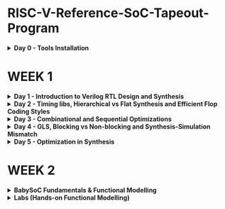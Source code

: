 # RISC-V-Reference-SoC-Tapeout-Program

<details>
<summary><b> Day 0 - Tools Installation</b></summary>

Understanding the flow of the tapeout program.  

The 4 major outputs i.e. the output of the "c"-code, the verilog code, the SoC output and the output of the tapeout chip should be the same. Basically the functionality is being checked at 4 major stages of the asic flow ensuring that the final product is in terms with the design application.  

## Yosys
```
$ sudo apt-get update
$ git clone https://github.com/YosysHQ/yosys.git
$ cd yosys
$ sudo apt install make (If make is not installed please install it)
$ sudo apt-get install build-essential clang bison flex \
 libreadline-dev gawk tcl-dev libffi-dev git \
 graphviz xdot pkg-config python3 libboost-system-dev \
 libboost-python-dev libboost-filesystem-dev zlib1g-dev
$ make config-gcc
$ make
$ sudo make install 
```
![Alt text](b.jpg)


## Iverilog
```
sudo apt-get update
sudo apt-get install iverilog 
```
![Alt text](c.jpg)


## GTKWave
```
sudo apt-get update
sudo apt install gtkwave 
```

![Alt text](d.jpg)
![Alt text](e.jpg)



</details>

# WEEK 1
<details>
<summary><b> Day 1 - Introduction to Verilog RTL Design and Synthesis</b></summary>

## Introduction to open-source simulator Iverilog

RTL design is simulated to check for its adherence wrt to the spec. To simulate we use Iverilog.

We use a testbench to instantiate the values for the Verilog code variables which is given as input to check for both the verilog code simulation as well as for the netlist.

Folder structure of the git clone:

- `lib` - contains sky130 standard cell library
- `my_lib/verilog_models` - contains all the standard cells verilog model
- `verilog_files` - contains the lab experiments source files

Command to run the design and testbench

```
iverilog good_mux.v tb_good_mux.v
```

Output of iverilog is vcd file which is given as input to gtkwave. A a.out file is created, executing which the iverilog dumps the vcd file.

## Introduction to GTKWave

gtkwave is used to display the waveforms, giving the vcd file as the input.

Command to view the vcd file in gtkwave

```
./a.out
gtkwave tb_good_mux.vcd
```
The image below shows the waveform generated.
![Alt text](1.a.jpg)


## Introduction to Yosys

Yosys is a synthesizer which converts the RTL code to gate-level netlist. The verilog code along with the lib file are the inputs given to it, which then generates the gate-level netlist as the output.

## Using Yosys Sky130 PDKs and verilog codes

The images below show the hierarchy of the commands used to generate the netlist. It starts with syntax checking and analysing the verilog code and mapping it to general gates. Then we map the boolean logic to standard cells from the .lib file.

Be in the verilog_codes directory and follow the below commands

```
yosys
read_liberty -lib ../lib/sky130_fd_sc_hd__tt_025C_1v80.lib
read_verilog good_mux.v
synth -top good_mux.v
abc -liberty ../lib/sky130_fd_sc_hd__tt_025C_1v80.lib
show
```

![Alt text](1.b.jpg)
![Alt text](1.c.jpg)
![Alt text](1.e.jpg)
![Alt text](1.d.jpg)

The below image shows the generated netlist as the output of the synthesis procedure and to do that follow the below code.

```
write_verilog <module_name>
!vim <module_name>
```

![Alt text](1.g.jpg)

</details>





<details>
<summary><b> Day 2 - Timing libs, Hierarchical vs Flat Synthesis and Efficient Flop Coding Styles</b></summary>

## Introduction to timing .lib

Libraries are defined on the basis of PVT contraints (P-process, V-voltage, T-temperature).

The below image shows the PVT constraints:
- tt stands for typical in the .lib name
- 025C stands for temperature of 25 C in the .lib name
- 1v80 stands for voltage of 1.8V in the .lib name

```
!vim ../lib/sky130_fd_sc_hd__tt_025C_1v80.lib
```

![Alt text](2.a.jpg)

'-cell' marks the start of the cell. It consists of different characteristics of the cell as mentioned below:
- Area
- Power associated with pin
- Width
- Delay
- Input capacitance
- Transition

Same cell(same logic functionality) will have different types, having different characteristics in terms of area and other parameters.

## Hierarchical vs Flat Synthesis

### Hierarchical Synthesis

The image below shows the report of synthesising the multiple_modules.v. The code has both the sub-modules instantiated.

![Alt text](2.e.jpg)

We can see both the sub-modules- the And gate and the Or gate have been instantiated differently. Rather than seeing AND or OR gate, we see sub_modules when we run the command 'show' as shown in the screenshot. Basically, the hierarchy is preserved. This is an example of Hierarchical Synthesis.

![Alt text](2.b.jpg)

If we look into the sub_module2 in synthesized netlist 'multiple_modules_hier.v', we see that rather than OR gate, the inputs a & b, pass through the inverter and then NAND gate. It is because in CMOS, stacking PMOS, which happens in 'OR' gate is bad as PMOS has lower mobility than NMOS, which is stacked in NAND gate, and always have to be wider to get some meaningful output. One can also say that the charing and dishcharging is faster in a NANd gate compared to NOR or other gates. The next step is to check .lib file for the answer.


### Flat Synthesis

The design can be flattened by using the command `flatten`.

The image below shows the code along with the generated netlist and the logical diagram output. Here one can see that the submodules aren not instantiated. Rather the gates have been instantiated in the logical diagram along with the module names. This proves that flattening has broken down the hierarchy.

![Alt text](2.c.jpg)


### Sub-module Level Synthesis

RTL (Register Transfer Level) designs are often modular, with various functional blocks or sub-modules. Sub-module level synthesis allows each of these sub-modules to be synthesized independently.

Sub-module level synthesis is necessary for the following reasons:-
- Optimization and Area Reduction: By synthesizing sub-modules separately, the synthesis tool can optimize each one individually. It performs logic optimization, technology mapping, and area minimization for each sub-module. This leads to more efficient use of resources and reduced overall chip area.
- Reusability: When we have multiple instances of the same module, synthesizing one will save resources and time.
- Parallel Processing: To divide and conquer i.e. it is more efficient to synthesise each module concurrently when the design is massive. It helps reduce the TAT.

The commands to run sub-module synthesis:

```
read_liberty -lib ../lib/sky130_fd_sc_hd__tt_025C_1v80.lib
read_verilog multiple_modules.v
synth -top sub_module1
abc -liberty ../lib/sky130_fd_sc_hd__tt_025C_1v80.lib
show
```

The image below shows the synthesis of the sub-module1. 

![Alt text](2.d.jpg)



## Various Flop Coding Styles and Optimization

### How to prevent glitches in the circuit? How do flip-flops help here?

Glitches can occur in digital circuits due to various reasons such as signal delays, noise, or timing issues. Flops prevent glitches during the operation in the following ways:

- Synchronization: Flops are edge-triggered devices, meaning they respond only to transitions of the input signal (e.g., rising edge, falling edge). This synchronization ensures that the output changes only at specific points, reducing the likelihood of glitches caused by transient signal variations.
- Timing Control: Flops are typically controlled by a clock signal, ensuring that all circuit operations occur synchronously. This eliminates timing issues that could lead to glitches due to data arriving at different times.


### Different types of FLops:

The type of flop changes on the basis of the set-reset signals and their usage.

The image below shows the codes of different type of flops.

![Alt text](2.f.jpg)

The image below shows DFF with asynchronous reset HDL simulation in Iverilog and waveform display in GTKwave. Irrespective of the clock and d, as soon as async_reset=1, q=0.

![Alt text](2.g.jpg)

The image below shows DFF with asynchronous set HDL simulation in Iverilog and waveform display in GTKwave. Irrespective of the clock and d, as soon as async_set=1, q=1.

![Alt text](2.h.jpg)

### Synthesis of Flops

Below are the commands to synthesize DFF with asynchronous reset.
```
read_liberty -lib ../lib/sky130_fd_sc_hd__tt_025C_1v80.lib
read_verilog dff_asyncres.v
synth -top dff_asyncres
dfflibmap -liberty ../lib/sky130_fd_sc_hd__tt_025C_1v80.lib
abc -liberty ../lib/sky130_fd_sc_hd__tt_025C_1v80.lib
show
```

![Alt text](2.i.jpg)

On synthesizing DFF with synchronous reset we get NOR gate with inverted d as shown in the image below. However, on evaluating the boolean expression, we reach the same logic realization. 
The flow of commands remains the same. Just have to change the name of the file accordingly.

![Alt text](2.k.jpg)

![Alt text](2.j.jpg)


## Synthesizing mult2 (multiply by 2)

To implement `y[3:0] = 2*a[2:0]`, we append a `1'b0` to the `a[2:0]` i.e, `y[3:0] = {a[2:0],0}`. This is also equal to left shift the input bits by 1. This can be realized by just wiring. So we expect no hardware which is also seen in the screenshot below, analysis after synthesis and show. The command 'abc' is not required for mapping when there are no cells.

![Alt text](2.l.jpg)

## Synthesizing mult9 (multiply by 9)

`y=9*a` can be considered `8*a+1*a` To implement `y[5:0] = 9*a[2:0]`, we append 000 to a[2:0] and then add a i.e, `y[5:0] = {a[2:0],000} + a[2:0]`. This can be realized just by wiring. So we expect no hardware which is also seen in the screenshot below, analysis after synthesis and show. The command 'abc' is not required for mapping when there are no cells.


![Alt text](2.m.jpg)

The multiply by 2 and multiply by 9 are special cases of synthesis, which post synthesis donot use any registers.
</details>






<details>
<summary><b> Day 3 - Combinational and Sequential Optimizations</b></summary>

## Introduction to Optimizations

### Combinational Logic Optimization

It means squeezing the logic to get the most optimized design in terms of area and power. the most commonly used techniques are:
- Constant propagation using direct optimization
- Boolean logic optimization using K-map(<5 variables) and Quine McKlusky(>5 variables)

The image below is an example of constant propogation.

![Alt text](3.0.jpg)

The image below is an example of boolean logic optimization.

![Alt text](3.1.jpg)


### Sequential Logic Optimization

The technqiues used are:

1) Basic
- Sequential constant propagation
2) Advanced 
- Static optimization
- Retiming
- Sequential logic cloning (floorplan aware synthesis)

An example of sequential constant propagation is of DFF with asynchronous reset where D input is grounded. Here one can just conclude `y = 1`. 

To note, the same technique cannot be applied to DFF with the asynchronous set because while `Q=1` when `Set=1`, but `Q=0` at `Set=0` at the next CLK pulse. Q is dependent not only on Set but also on the clock edge.

Retiming is a technique to improve the performance of the circuit. Here one can switch the logical implementation circuit between FFs to next/prior set of FFs in order to increase the performance of the circuit.


## Combinational Logic Optimizations

Command used for optimization:
```
opt_clean -purge
```

### Optimization of opt_check.v

Code
```
module opt_check (input a , input b , output y);
        assign y = a?b:0;
endmodule
```

For opt_check.v the assignment `y = a?b:0` reduces to `y = ab`. 

The logic implementation after synthesis for opt_check.v is shown below, showing only AND gate.

![Alt text](3.2.jpg)


### Optimization of opt_check2.v

Code
```
module opt_check2 (input a , input b , output y);
        assign y = a?1:b;
endmodule
```

For opt_check2.v the assignment `y = a?1:b` reduces to `y = a+b`. 

The logic implementation after synthesis for opt_check2.v is shown below, showing only OR gate.

![Alt text](3.3.jpg)


### Optimization of opt_check3.v

Code
```
module opt_check3 (input a , input b, input c , output y);
	       assign y = a?(c?b:0):0;
endmodule
```

For opt_check3.v the assignment `y = a?(c?b:0):0` reduces to `y = a+b`. 

The logic implementation after synthesis for opt_check3.v is shown below, showing 3 input AND gate.

![Alt text](3.4.jpg)


### Optimization of opt_check4.v

Code
```
module opt_check3 (input a , input b, input c , output y);
	       assign y = a?(b?c:(c?a:0)):(!c);
endmodule
```

For opt_check4.v the assignment `y = a?(b?c:(c?a:0)):(!c)` reduces to `y = a xnor b`. 

The logic implementation after synthesis for opt_check4.v is shown below, showing 3 input AND gate.

![Alt text](3.5.jpg)


### Optimization of multiple_module_opt.v

Code
```
module sub_module1(input a , input b , output y);
 assign y = a & b;
endmodule

module sub_module2(input a , input b , output y);
 assign y = a^b;
endmodule

module multiple_module_opt(input a , input b , input c , input d , output y);
wire n1,n2,n3;

sub_module1 U1 (.a(a) , .b(1'b1) , .y(n1));
sub_module2 U2 (.a(n1), .b(1'b0) , .y(n2));
sub_module2 U3 (.a(b), .b(d) , .y(n3));

assign y = c | (b & n1); 
endmodule
```

For multiple_module_opt.v the boolean logic reduces to `y = c | (a & b)`. 

The logic implementation after synthesis for multiple_module_opt.v is shown below.

![Alt text](3.6.jpg)


### Optimization of multiple_module_opt2.v

Code
```
module sub_module1(input a , input b , output y);
 assign y = a & b;
endmodule

module multiple_module_opt(input a , input b , input c , input d , output y);
wire n1,n2,n3;

sub_module1 U1 (.a(a) , .b(1'b0) , .y(n1));
sub_module1 U2 (.a(b), .b(c) , .y(n2));
sub_module1 U3 (.a(n2), .b(d) , .y(n3));
sub_module1 U4 (.a(n3), .b(n1) , .y(y));

endmodule
```

For multiple_module_opt.v the boolean logic reduces to `y = 1'b0`. 

The logic implementation after synthesis for multiple_module_opt.v is shown below.

![Alt text](3.7.jpg)


## Sequential Logic Optimizations

### Optimizing dff_const1.v

Code
```
module dff_const1(input clk, input reset, output reg q);
always @(posedge clk, posedge reset)
begin
	if(reset)
		q <= 1'b0;
	else
		q <= 1'b1;
end

endmodule
```

For dff_const1.v, `q=0` as long as `reset=1`. However, when `reset=0` `q` doesn't immediately becomes `1` rather at the next rising edge of the clk as shown below. So the optimization cannot be applied. 

The image below shows the gtkwave output and the code to run the gtkwave is the same as before.

![Alt text](3.8.jpg)

Below are the commmands to run synthesis.

```
read_liberty -lib ../lib/sky130_fd_sc_hd__tt_025C_1v80.lib
read_verilog dff_const1.v
synth -top dff_const1
dfflibmap -liberty ../lib/sky130_fd_sc_hd__tt_025C_1v80.lib
abc -liberty ../lib/sky130_fd_sc_hd__tt_025C_1v80.lib
show
```

The logic implementation after synthesis for dff_const1.v is shown below.

![Alt text](3.9.jpg)


### Optimizing dff_const2.v

Code
```
module dff_const2(input clk, input reset, output reg q);
always @(posedge clk, posedge reset)
begin
	if(reset)
		q <= 1'b1;
	else
		q <= 1'b1;
end

endmodule
```

For dff_const2.v, `q=1` as long as `reset=1` and `q=1` even `if reset=0`. So the optimization is applied.

Below are the commmands to run synthesis.

```
read_liberty -lib ../lib/sky130_fd_sc_hd__tt_025C_1v80.lib
read_verilog dff_const2.v
synth -top dff_const2
dfflibmap -liberty ../lib/sky130_fd_sc_hd__tt_025C_1v80.lib
abc -liberty ../lib/sky130_fd_sc_hd__tt_025C_1v80.lib
show
```

The logic implementation after synthesis for dff_const2.v is shown below.

![Alt text](3.10.jpg)



### Optimizing dff_const3.v

Code
```
module dff_const3(input clk, input reset, output reg q);
reg q1;

always @(posedge clk, posedge reset)
begin
	if(reset)
	begin
		q <= 1'b1;
		q1 <= 1'b0;
	end
	else
	begin
		q1 <= 1'b1;
		q <= q1;
	end
end

endmodule
```

For dff_const3.v, there are two flops. `q1=0` as long as `reset=1`. However, when `reset=0` `q1` doesn't immediately become `1`, rather at the next rising edge of the clk with some propagation delay as shown below. `q=1` as long as `reset=1`, acting as set rather than reset. However, when `reset=0`, `q` samples `q1` as `0` as there are some propagation delay for q1as shown below. At the next clk edge `q` samples `q1` as `1`. So the optimization cannot be applied.

The image below shows the gtkwave output and the code to run the gtkwave is the same as before.

![Alt text](3.11.jpg)

Below are the commmands to run synthesis.

```
read_liberty -lib ../lib/sky130_fd_sc_hd__tt_025C_1v80.lib
read_verilog dff_const3.v
synth -top dff_const3
dfflibmap -liberty ../lib/sky130_fd_sc_hd__tt_025C_1v80.lib
abc -liberty ../lib/sky130_fd_sc_hd__tt_025C_1v80.lib
show
```

The logic implementation after synthesis for dff_const3.v is shown below.

![Alt text](3.12.jpg)



## Sequential Optimzations for Unused Outputs

### Optimization of Case1: 3-bit Up Counter with q[0] used (counter_opt.v)

Example of a counter where bits at the position of [2] and [1] are unused.

Code
```
module counter_opt (input clk , input reset , output q);
reg [2:0] count;
assign q = count[0];

always @(posedge clk ,posedge reset)
begin
	if(reset)
		count <= 3'b000;
	else
		count <= count + 1;
end

endmodule
```
The commands to run synthesis remain the same as done for the DFF modules.

We see only one flop after the synthesis and is also seen in synthesis report after `synth -top counter_opt.v`.

![Alt text](3.13.jpg)


### Optimization of Case2: 3-bit Up Counter (counter_opt2.v)

Example of a counter where all bits are used.

Code
```
module counter_opt (input clk , input reset , output q);
reg [2:0] count;
assign q = (count[2:0] == 3'b100);

always @(posedge clk ,posedge reset)
begin
	if(reset)
		count <= 3'b000;
	else
		count <= count + 1;
end

endmodule
```
The commands to run synthesis remain the same as done for the DFF modules.

We see three flop after the synthesis and is also seen in synthesis report after `synth -top counter_opt.v`.

![Alt text](3.14.jpg)

![Alt text](3.15.jpg)

</details>







<details>
<summary><b> Day 4 - GLS, Blocking vs Non-blocking and Synthesis-Simulation Mismatch</b></summary>

## GLS, Synthesis-Simulation Mismatch, and Blocking/Non-blocking Statements

### Why is Gate Level Simulation (GLS) necessary?

- Verify the correctness of the design after synthesis
- Ensure the timing of the design is met which is done with delay annotation (timing aware)

So, essentially we are simulating the verilog file and the netlist file to ensure that the functionality is preserved. GTKwave is used to simulate the waveforms for both.


### Synthesis Simulation Mismatches
It happens because of the following reasons:
- Missing sensitivity list
- Blocking vs non-blocking assignments
- Non-standard verilog coding


(1) Missing sensitivity list

Consider 2 cases where one is trying to implement a mux. The inputs are `i0` and `i1`. In case one the sensitivity list contains `sel`, whereas the other contains `*`. For case-1 always block is evaluated only when `sel` is changing. So output `y` is not evaluated when `sel` is not changing although `i0` and `i1` are changing. Rather it acts like a latch as the output is latched onto the input `sel` changes. The case 2 represents the correct design coding for mux as its sensitive to sel and both inputs. In this case always is evaluated for any signal changes.


(2) Blocking vs Non-blocking Assignments

Blocking Statements
- Represented by `=`.
- Executes the statements in the order it is written inside always block.
- So the first statement is evaluated before the second statement.

Non-Blocking Statements
- Represented by `<=`.
- Executes all the RHS when always block is entered and assigns to LHS.
- Parallel execution.


Ex1:

The left side of the code below gives us the correct execution. While the right side can lead to serious issues as `d` is assigned to `q` directly. So choosing non-blocking statements is best practice.

```
module code_blocking (input clk, input reset,	 module code_blocking (input clk, input reset,	
                      input d,										  input d,					
                      output reg q);							      output reg q);			
  reg q0;											reg q0;										
  always @(posedge clk, posedge reset) begin		always @(posedge clk, posedge reset) begin	
    if (reset) begin								  if (reset) begin							
      q0 = 1'b0;										 q0 = 1'b0;								
      q  = 1'b0;										 q  = 1'b0;								
    end												  end											
    else begin										  else begin									
      q  = q0;   										 q0 = d;
      q0 = d;											 q  = q0;									
    end											      end
  end												 end
endmodule										 endmodule
```


Ex2:

Blocking Statements Leading to Synthesis Simulation Mismatch.

In the code shown below, `y` gets the old `q0` value. This will mimic delay or flop. But when you synthesize, there will be no flop. If the order is changed (right side code), latest value of `q0` is assigned to `y`.

When synthesized, both will lead to the same circuit. However, simulation will result in different behavior. For the left side of the code, `y` gets the old `q0` value and for the right side of the code, `y` gets the latest `q0` value leading to a synthesis simulation mismatch.

This issue is resolved by using non-blocking statements.

```
module code (input a, b, c,		 	module code (input a, b, c,					
             output reg y);						 output reg y);

  reg q0;							  reg q0;

  always @(*) begin					  always @(*) begin
    y  = q0 & c;   						q0 = a | b;
    q0 = a | b;   						y  = q0 & c;
  end								  end

endmodule						    endmodule

```


## Labs on GLS and Synthesis-Simulation Mismatch

### Ternary operator MUX (ternary_operator_mux.v)

Code
```
module ternary_operator_mux (input i0 , input i1 , input sel , output y);
	assign y = sel?i1:i0;
endmodule
```

Command to run the simulation using gtkwave remains the same, just change the verilog file names.

HDL Simulation waveform of ternary_operator_mux.v is shown in the image below.

![Alt text](4.4.jpg)

The commands to run the synthesis for ternary_operator_mux.v

```
read_liberty -lib ../lib/sky130_fd_sc_hd__tt_025C_1v80.lib
read_verilog ternary_operator_mux.v
synth -top ternary_operator_mux
abc -liberty ../lib/sky130_fd_sc_hd__tt_025C_1v80.lib
show
write_verilog ternary_operator_mux_net.v
```

![Alt text](4.5.jpg)

The commands to do GLS for ternary_operator_mux.v

```
iverilog ../my_lib/verilog_model/primitives.v ../my_lib/verilog_model/sky130_fd_sc_hd.v ternary_operator_mux_net.v tb_ternary_operator_mux.v
./a.out
gtkwave tb_ternary_operator_mux.vcd
```

The GLS output is shown below.

![Alt text](4.6.jpg)


### Bad MUX (bad_mux.v)

The `always` block is executed only at `sel` signal. It works like a flop rather than mux. The Verilog code of bad_mux.v

Code
```
module bad_mux (input i0 , input i1 , input sel , output reg y);
always @ (sel)
begin
	if(sel)
		y <= i1;
	else 
		y <= i0;
end
endmodule
```

Command to run the simulation using gtkwave remains the same, just change the verilog file names.

HDL Simulation waveform of bad_mux.v is shown in the image below.

![Alt text](4.7.jpg)

The commands to run the synthesis for bad_mux.v.

```
read_liberty -lib ../lib/sky130_fd_sc_hd__tt_025C_1v80.lib
read_verilog bad_mux.v
synth -top bad_mux
abc -liberty ../lib/sky130_fd_sc_hd__tt_025C_1v80.lib
show
write_verilog bad_mux_net.v
```

The synthesis report shows it is still inferring the mux but not the flop.

![Alt text](4.8.jpg)

The commands to do GLS for bad_mux.v

```
iverilog ../my_lib/verilog_model/primitives.v ../my_lib/verilog_model/sky130_fd_sc_hd.v bad_mux_net.v tb_bad_mux.v
./a.out
gtkwave tb_bad_mux.vcd
```

The GLS output is shown below. This shows correct functionality which is different from HDL simulation, leading to synthesis simulation mismatch.

![Alt text](4.9.jpg)




## Labs on Synthesis-Simulation Mismatch for Blocking Statements

### Blocking Caveat (blocking_caveat.v)

Code
```
module blocking_caveat (input a , input b , input  c, output reg d); 
reg x;
always @ (*)
begin
	d = x & c;
	x = a | b;
end
endmodule
```

Command to run the simulation using gtkwave remains the same, just change the verilog file names.

HDL Simulation waveform of blocking_caveat.v is shown in the screenshot below. `d` takes the old value of `x` causing incorrect functionality.

![Alt text](4.1.jpg)

Below are the commands to run the synthesis for blocking_caveat.v.

```
read_liberty -lib ../lib/sky130_fd_sc_hd__tt_025C_1v80.lib
read_verilog blocking_caveat.v
synth -top blocking_caveat
abc -liberty ../lib/sky130_fd_sc_hd__tt_025C_1v80.lib
show
write_verilog blocking_caveat_net.v
```

The synthesis report and logic synthesis is shown below.

![Alt text](4.2.jpg)

The commands to do GLS for blocking_caveat.v

```
iverilog ../my_lib/verilog_model/primitives.v ../my_lib/verilog_model/sky130_fd_sc_hd.v blocking_caveat_net.v tb_blocking_caveat.v
./a.out
gtkwave tb_blocking_caveat.vcd
```

The GLS output is shown below. In this case, `d` takes the current value of `x` causing incorrect functionality.The waveform shows correct functionality which is different from HDL simulation, leading to synthesis simulation mismatch.

![Alt text](4.3.jpg)

</details>








<details>
<summary><b> Day 5 - Optimization in Synthesis</b></summary>

## IF-ELSE statements

If all the cases have been mentioned using a `if-else` statement, it generates a priority encoder or a combination of muxes. It is used to create priority logic.

Code
```
if <cond 1>
	c1
else if <cond 2>
	c2
else
	c3
```

The image below shows the hardware that will be generated.

![Alt text](5.1.jpg)


### Caveat in IF-ELSE statement

If one has just used `if`, `else-if` in the constrait without else statement, latch will be inferred.

Code
```
if <cond 1>
	c1
else if <cond 2>
	c2
```

The image below shows the hardware that will be inferred.

![Alt text](5.2.jpg)



There might be exceptions to this like in case of designing a counter. If you dont mention the else statement, there will be a latch inferred, but would be logically correct as in that case when `en = 0`, the present value of `cout` will be latched/stored.

Code 
```
reg [2:0] count;
always @(posedge clk, posedge reset) begin
	if (reset)
		count <= 3'b000;
	else if (en)
		count <= count + 1;
end
```

So, essentially one must think of the hardware implementation before using the if-else statements and ensure that latches arent inferred unless necessary.


## CASE statements

If all cases have been covered in the case statement, then it results in a mux with number of cases as inputs and log2(#cases) as the select reg bit-size.

Code
```
case (sel) begin  #(sel is 2 bit reg)
2'b00 : x = a;
2'b01 : x = b;
2'b10 : x = c;
default : x = d;
end
```

The image below shows the hardware that will be generated.

![Alt text](5.3.jpg)


### Caveats in CASE statement

1) If no default is used when all cases are not mentioned, latch is inferred.

Code
```
case (sel) begin  #(sel is 2 bit reg)
2'b00 : x = a;
2'b01 : x = b;
2'b10 : x = c;  #(Here case 4 is not mentioned, hence latch will be inferred)
end
```

2) Partial assignment in case even after mentioning defaut case, also results in latch being inferred.

Code
```
case (sel) begin  #(sel is 2 bit reg)  #(Here 2 muxes will be inferred for reg x and y.)
2'b00 : x = a
		y = b;
2'b01 : x = b;  #(Here y is not assigned any value, hence latch will be inferred)
default: x = c
	     y = b;
end
```

3) Should not have overlapping case statements.

Code
```
case (sel) begin  #(sel is 2 bit reg)
2'b00 : x = a;
2'b01 : x = b;
2'b10 : x = c;
2'b1? : x = d;  #(Here case 10 and 1? both will get executed one after another and value will always be d at the end if sel = 10)
```


## Labs on Incomplete If

### Incomplete If-1 (incomp_if.v)

Code
```
module incomp_if (input i0, input i1, input i2, output reg y);
  always @ (*)
  begin
    if (i0)
      y <= i1;
  end
endmodule
```

The image below shows the simulation.

![Alt text](5.4.jpg)

Commands to run synthesis.
```
read_liberty -lib ../lib/sky130_fd_sc_hd__tt_025C_1v80.lib
read_verilog incomp_if.v
synth -top incomp_if
abc -liberty ../lib/sky130_fd_sc_hd__tt_025C_1v80.lib
show
```

Latch is inferred, as else condition is not mentioned. The logic is independent of `i2`. The previous value of `i1`, before `i0 = 0` is latched to `y`.

The image below shows the output of synthesis.

![Alt text](5.5.jpg)


### Incomplete If-2 (incomp_if2.v)

Code
```
module incomp_if2 (input i0, input i1, input i2, input i3, output reg y);
  always @ (*)
  begin
    if (i0)
      y <= i1;
    else if (i2)
      y <= i3;
  end
endmodule
```

The image below shows the simulation.

![Alt text](5.6.jpg)

Commands to run synthesis.
```
read_liberty -lib ../lib/sky130_fd_sc_hd__tt_025C_1v80.lib
read_verilog incomp_if2.v
synth -top incomp_if2
abc -liberty ../lib/sky130_fd_sc_hd__tt_025C_1v80.lib
show
```

Latch is inferred, as else condition is not mentioned. The latch is enabled using `i0||i2`. NOR gate is used instead of OR for better optimization. The input to the latch is some combinational logic including `i0`,`i1`,`i3` with the help of a  mux.

The image below shows the output of synthesis.

![Alt text](5.7.jpg)



## Labs on Incomplete overlapping Case

### Incomplete case (incomp_case.v)

Code
```
module incomp_case (input i0, input i1, input i2, input [1:0] sel, output reg y);
  
  always @ (*) begin
    case (sel)
      2'b00: y = i0;
      2'b01: y = i1;
    endcase
  end

endmodule
```

The image below shows the simulation.

![Alt text](5.8.jpg)

Commands to run synthesis.
```
read_liberty -lib ../lib/sky130_fd_sc_hd__tt_025C_1v80.lib
read_verilog incomp_case.v
synth -top incomp_case
abc -liberty ../lib/sky130_fd_sc_hd__tt_025C_1v80.lib
show
```

Latch is inferred for both the cases 2 and 3. The enable of the latch is `sel[1]` as its common for both cases. The input to the latch is the combinational logic between `i0` and `i1`. `i2` is not required at all. Mux is used to choose between `i0` and `i1`. 

The image below shows the synthesis output.

![Alt text](5.9.jpg)


### Complete case (comp_case.v)

Code
```
module incomp_case (input i0, input i1, input i2, input [1:0] sel, output reg y);
  
  always @ (*) begin
    case (sel)
      2'b00: y = i0;
      2'b01: y = i1;
    endcase
  end

endmodule
```

The image below shows the simulation.

![Alt text](5.10.jpg)

Commands to run synthesis.
```
read_liberty -lib ../lib/sky130_fd_sc_hd__tt_025C_1v80.lib
read_verilog comp_case.v
synth -top comp_case
abc -liberty ../lib/sky130_fd_sc_hd__tt_025C_1v80.lib
show
```

Latch is not inferred here as all cases are considered.
The image below shows the synthesis output.

![Alt text](5.11.jpg)



### Partial case (partial_case_assign.v)

Code
```
module partial_case_assign (input i0, input i1, input i2, input [1:0] sel, output reg y, output reg x);

  always @ (*) begin
    case (sel)
      2'b00: begin
        y = i0;
        x = i2;
      end
      2'b01: y = i1;
      default: begin
        x = i1;
        y = i2;
      end
    endcase
  end

endmodule

```

Commands to run synthesis.
```
read_liberty -lib ../lib/sky130_fd_sc_hd__tt_025C_1v80.lib
read_verilog partial_case_assign.v
synth -top partial_case_assign
abc -liberty ../lib/sky130_fd_sc_hd__tt_025C_1v80.lib
show
```

Latch is inferred here as one case does not assign value to `y`.  Mux is used to choose between i0 and i1 where `sel = sel1 + sel0'`
The image below shows the synthesis output.

![Alt text](5.12.jpg)


### Bad case (bad_case.v)

Code
```
module bad_case (input i0, input i1, input i2, input i3, input [1:0] sel, output reg y);

always @(*)
begin
    case (sel)
        2'b00: y = i0;
        2'b01: y = i1;
        2'b10: y = i2;
        2'b1?: y = i3;
    endcase
end

endmodule
```

For the case `2'b1?`, the tool gets confused and latches the output to `1'b1` until this case if finished. This leads to ambiguity.
The image below shows the simulation.

![Alt text](5.13.jpg)

Commands to run synthesis.
```
read_liberty -lib ../lib/sky130_fd_sc_hd__tt_025C_1v80.lib
read_verilog bad_case.v
synth -top bad_case
abc -liberty ../lib/sky130_fd_sc_hd__tt_025C_1v80.lib
write_verilog bad_case_net.v
show
```

The image below shows the synthesis output. No latches will be inferred as all cases are covered, although overlap of cases is there.

![Alt text](5.14.jpg)

Command to run simulation for GLS.

```
iverilog ../my_lib/verilog_model/primitives.v ../my_lib/verilog_model/sky130_fd_sc_hd.v bad_case_net.v tb_bad_case.v
./a.out
gtkwave tb_bad_case.vcd
```

For the case `2'b1?`, the output follows `i3`. Conclusion is that the cases should be mutually exclusive to avoid ambuguity in the post synthesis and pre synthesis simulation.
Image below shows post synthesis simulation.

![Alt text](5.15.jpg)


## For loop and For-Generate

### For loop 

Code
```
always @(*) begin
	MUX_OUT = 1'b0; 
	integer i; 
	for (i = 0; i < 32; i = i + 1) begin
		if (SELECT == i) begin
			MUX_OUT = DATA_IN[i];
		end
	end
end
```

Used inside `always` block for multiple evaluations. Like in the above code its used to produce a `32:1 mux` using blocking statements to ensure appropriate flow. Similarly, it can be used for other designs like demux, etc.


### For-Generate loop

Code
```
generate
	genvar i; 
	for (i = 0; i < N; i = i + 1) begin : bitwise_and_instance
		
		single_AND u_and (.a (A[i]), .b (B[i]), .y (Y_OUT[i]));
	end
endgenerate
```

Always used outside the `always` block. Its used to instantiate or replicate hardware. As in the above example its instantiating `N and` gates with inputs from `bus A and B`.
Same can be used for other purposed like Ripple Carry Adder, etc.



## Labs on For Loop

### Mux generation (mux_generate.v)

Code
```
module mux_generate (input i0, input i1, input i2, input i3, input [1:0] sel, output reg y);
    wire [3:0] i_int;
    assign i_int = {i3, i2, i1, i0}; 
    integer k; 
    
    always @ (*) begin
        y = 1'b0; 
        for (k = 0; k < 4; k = k + 1) begin
			if (k == sel) 
				y = i_int[k];
        end
    end
endmodule
```

The image below shows the simulation.

![Alt text](5.16.jpg)

Commands to run synthesis.
```
read_liberty -lib ../lib/sky130_fd_sc_hd__tt_025C_1v80.lib
read_verilog mux_generate.v
synth -top mux_generate
abc -liberty ../lib/sky130_fd_sc_hd__tt_025C_1v80.lib
write_verilog mux_generate_net.v
show
```

As expected we get the `4:1 mux` generated along with a latch to store the output of the mux in the variable `y`.
The image below shows the synthesis output.

![Alt text](5.17.jpg)

Command to run simulation for GLS.

```
iverilog ../my_lib/verilog_model/primitives.v ../my_lib/verilog_model/sky130_fd_sc_hd.v mux_generate_net.v tb_mux_generate.v
./a.out
gtkwave tb_mux_generate.vcd
```

The image below shows the post synthesis simulation. The simulation matches the pre-synthesis simulation.

![Alt text](5.18.jpg)


### Demux generation 1(demux_case.v)

Code
```
module demux_case (output o0, output o1, output o2, output o3, output o4, output o5, output o6, output o7, input [2:0] sel, input i);
    reg [7:0] y_int; 
    assign {o7, o6, o5, o4, o3, o2, o1, o0} = y_int; 
    
    always @ (*) begin
        y_int = 8'b00000000; 
        case (sel)
            3'b000 : y_int[0] = i; 
            3'b001 : y_int[1] = i;
            3'b010 : y_int[2] = i;
            3'b011 : y_int[3] = i;
            3'b100 : y_int[4] = i;
            3'b101 : y_int[5] = i;
            3'b110 : y_int[6] = i;
            3'b111 : y_int[7] = i;
        endcase
    end
    
endmodule
```

The image below shows the simulation.

![Alt text](5.19.jpg)

Commands to run synthesis.
```
read_liberty -lib ../lib/sky130_fd_sc_hd__tt_025C_1v80.lib
read_verilog demux_case.v
synth -top demux_case
abc -liberty ../lib/sky130_fd_sc_hd__tt_025C_1v80.lib
write_verilog demux_case_net.v
show
```

As expected we get the `1:8` generated along with a latch to store the output of the mux in the variable `y`.
The image below shows the synthesis output.

![Alt text](5.20.jpg)

Command to run simulation for GLS.

```
iverilog ../my_lib/verilog_model/primitives.v ../my_lib/verilog_model/sky130_fd_sc_hd.v demux_case_net.v tb_demux_case.v
./a.out
gtkwave tb_demux_case.vcd
```

The image below shows the post synthesis simulation. The simulation matches the pre-synthesis simulation.

![Alt text](5.21.jpg)



### Demux generation 2(demux_generate.v)

Code
```
module demux_generate (output o0, output o1, output o2, output o3, output o4, output o5, output o6, output o7, input [2:0] sel, input i);
    reg [7:0] y_int; 
    assign {o7, o6, o5, o4, o3, o2, o1, o0} = y_int; 
    integer k; 
    
    always @ (*) begin
        y_int = 8'b0; 
        for (k = 0; k < 8; k = k + 1) begin
            if (k == sel) 
                y_int[k] = i;
        end
    end
    
endmodule
```

The image below shows the simulation.

![Alt text](5.22.jpg)

Commands to run synthesis.
```
read_liberty -lib ../lib/sky130_fd_sc_hd__tt_025C_1v80.lib
read_verilog demux_generate.v
synth -top demux_generate
abc -liberty ../lib/sky130_fd_sc_hd__tt_025C_1v80.lib
write_verilog demux_generate_net.v
show
```

As expected we get the `1:8` generated along with a latch to store the output of the mux in the variable `y`.
The image below shows the synthesis output.

![Alt text](5.23.jpg)

Command to run simulation for GLS.

```
iverilog ../my_lib/verilog_model/primitives.v ../my_lib/verilog_model/sky130_fd_sc_hd.v demux_generate_net.v tb_demux_generate.v
./a.out
gtkwave tb_demux_generate.vcd
```

The image below shows the post synthesis simulation. The simulation matches the pre-synthesis simulation.

![Alt text](5.24.jpg)

The output of both demux scenarios match with each other, proving that using for-loop is an easier method of coding the same logic for greate N.


## Labs on For Loop

### Ripple Carry Adder(rca.v)

Code
```
module fa (input a, input b, input c, output co, output sum);
    assign {co, sum} = a + b + c; 
endmodule


module rca (input [7:0] num1, input [7:0] num2, output [8:0] sum);
    wire [7:0] int_sum;
    wire [7:0] int_co; 
    genvar i; 

    fa u_fa_0 (.a (num1[0]),.b (num2[0]),.c (1'b0),.co (int_co[0]),.sum (int_sum[0]));

    generate
        for (i = 1; i < 8; i = i + 1) begin : fa_u_fa_i 
            fa u_fa_1 (.a (num1[i]),.b (num2[i]),.c (int_co[i-1]),.co (int_co[i]),.sum (int_sum[i]));
        end
    endgenerate

    assign sum[7:0] = int_sum;
    assign sum[8] = int_co[7]; 

endmodule
```

Command to run simulation.
```
iverilog fa.v rca.v rca_tb.v
./a.out
gtkwave rca_tb.vcd
```

The image below shows the simulation.

![Alt text](5.25.jpg)

Commands to run synthesis.
```
read_liberty -lib ../lib/sky130_fd_sc_hd__tt_025C_1v80.lib
read_verilog fa.v rca.v
synth -top rca
abc -liberty ../lib/sky130_fd_sc_hd__tt_025C_1v80.lib
write_verilog rca_net.v
show rca
```

The image below shows the synthesis output.

![Alt text](5.26.jpg)

Command to run simulation for GLS.

```
iverilog ../my_lib/verilog_model/primitives.v ../my_lib/verilog_model/sky130_fd_sc_hd.v rca_net.v tb_rca.v
./a.out
gtkwave tb_rca.vcd
```

The image below shows the post synthesis simulation. The simulation matches the pre-synthesis simulation.

![Alt text](5.27.jpg)

</details>



# WEEK 2

<details>

<summary><b> BabySoC Fundamentals & Functional Modelling </b></summary>

## Understanding System-on-Chip (SoC)

A System-on-Chip (SoC) is an integrated circuit that integrates almost all components of a computer or electronic system into a single chip. It functions as a complete system, contrasting with traditional designs that use separate chips for the Central Processing Unit (CPU), memory, and peripherals. SoCs are the foundation of modern, compact, and power-efficient electronics, such as smartphones, smartwatches, and IoT devices. They are valued for their space savings (compactness), energy efficiency (due to reduced distance for data transfer), and high performance.

### Components of a Typical SoC

A typical SoC is a complex integration of several functional blocks, connected via an internal communication fabric:

- CPU (Central Processing Unit): The brain of the SoC. It executes software instructions, performs calculations, and manages data processing. Modern SoCs often incorporate multiple CPU cores.
- Memory Subsystem: Includes various types of memory: RAM (Random Access Memory) for volatile, fast data storage during operation, and ROM/Flash for non-volatile storage (operating system, firmware), when the system is OFF.
- Peripherals/I/O Ports: Specialized hardware blocks that interface the SoC with the external world and other internal functions. Examples include: GPU (Graphics Processing Unit), DSP (Digital Signal Processor), Communication Modules (Wi-Fi, Bluetooth), Input/Output interfaces (USB, I2C), and custom blocks like the PLL (Phase-Locked Loop) and DAC (Digital-to-Analog Converter) in BabySoC.
- Interconnect Fabric: An on-chip network (often a bus or a Network-on-Chip, NoC) that provides the communication paths for the CPU, memory, and all peripherals to exchange data and control signals efficiently.


## BabySoC: A Simplified Model for Learning SoC

BabySoC (VSDBabySoC) is a simple, open-source teaching chip designed to make learning about complex Systems-on-Chip (SoCs) easier. It uses the RVMYTH RISC-V processor but leaves out the confusing parts of commercial chips, keeping only the basic, essential concepts.

### Why BabySoC is a Simplified Model

- Focused Components: It integrates a small, manageable set of essential components: the RVMYTH CPU, a Phase-Locked Loop (PLL) for precise clock generation, and a 10-bit Digital-to-Analog Converter (DAC) for analog interfacing. This limited scope allows us to focus on the interaction between a processor, timing mechanism, and an analog IP without getting overwhelmed around complex designs.
- Open-Source and Documented: Its foundation on the open-source RISC-V architecture and its highly documented design make its internals transparent, ideal for deep study and experimentation.
- Core Interface Demonstration: BabySoC clearly demonstrates a crucial design element: digital-to-analog interfacing. The system uses the RVMYTH CPU to process digital values, which are then fed to the DAC for conversion into an analog output (e.g., for audio/video), providing a tangible example of a mixed-signal design.
- Technology Exposure: The project is based on the Sky130 technology, giving us hands-on exposure to a real, open-source industrial fabrication process.


## Role of Functional Modeling in SoC Design Flow

Functional modeling is the critical first step in the SoC design flow, occurring before the Register-Transfer Level (RTL) and Physical Design stages.

### Functional Modeling

Focuses on Behavior (What it does). The output is a calidated C/C++ or high-level HDL model. It's crucial because it eliminates architectural errors early, before committing to hardware structure.

### RTL Design (Register-Transfer Level)

Focuses on Structure (How it's built). The output is detailed Verilog/VHDL code. It's crucial because it translates the function into a gate-level ready hardware description.

### Physical Design

Focuses on Layout (Where it goes). The output is the GDSII file (for fabrication). It's crucial because it deals with timing, power, and physical constraints of the actual chip.


In conclusion, the BabySoC platform is a great teaching tool because it connects theory to practice. It's a simple, open-source system that covers all the main SoC concepts, like how the CPU works, how to manage the clock, and how to convert digital signals to analog. This makes it an ideal way to see how functional modeling is crucial for building a successful final chip.

</details>






<details>

<summary><b>  Labs (Hands-on Functional Modelling) </b></summary>

## VSDBabySoC Modeling

This is the top-level module that integrates the rvmyth, pll, and dac modules.

```
  - Inputs:
     - reset: Resets the core processor.
     - VCO_IN, ENb_CP, ENb_VCO, REF: PLL control signals.
     - VREFH: DAC reference voltage.
  - Outputs:
     - OUT: Analog output from DAC.
     - Connections:
     - RV_TO_DAC - A 10-bit bus that connects the RISC-V core output to the DAC input.
     - CLK - The clock signal generated by the PLL.
```

### Installation

First we need to install some important packages,
```
$ sudo apt install make python python3 python3-pip git iverilog gtkwave docker.io
$ sudo chmod 666 /var/run/docker.sock
$ cd ~
$ pip3 install pyyaml click sandpiper-saas
```

Now we can clone this repository in an arbitrary directory.(Make sure that the sandpiper-saas and docker.io files are in the same path as the github repo.).
```
git clone https://github.com/manili/VSDBabySoC.git
```


### Pre-Synthesis Simulation

Run the following command to perform a pre-synthesis simulation.
```
iverilog -o output/pre_synth_sim/pre_synth_sim.out -DPRE_SYNTH_SIM \
    -I src/include -I src/module \
    src/module/testbench.v src/module/vsdbabysoc.v
cd output/pre_synth_sim
./pre_synth_sim.out

(OR)

cd VSDBabySoC
make pre_synth_sim
```

The result of the simulation (i.e.`pre_synth_sim.vcd`) will be stored in the `output/pre_synth_sim` directory.

Command to see the simulation using GTKwave.
```
gtkwave output/pre_synth_sim/pre_synth_sim.vcd
```

Two most important signals are `CLK` and `OUT`. The `CLK` signal is provided by the `PLL` and the `OUT` is the output of the `DAC model`. The image below shows the final result of the modeling process.

![Alt text](w2.4.jpg)

In this picture we can see the following signals:

**CLK**: This is the input `CLK` signal of the `RVMYTH` core. This signal comes from the `PLL`, originally.
**reset**: This is the `input reset` signal of the `RVMYTH` core. This signal comes from an external source, originally.
**OUT**: This is the output `OUT` signal of the `VSDBabySoC` module. This signal comes from the `DAC` (due to simulation restrictions it behaves like a digital signal which is incorrect), originally.
**RV_TO_DAC[9:0]**: This is the `10-bit output [9:0] OUT` port of the `RVMYTH` core. This port comes from the `RVMYTH register #17`, originally.
**OUT**: This is a real datatype wire which can simulate analog values. It is the output wire real `OUT` signal of the `DAC` module. This signal comes from the DAC, originally.

**PLEASE NOTE** that the sythesis process does not support real variables, so we must use the simple wire datatype for the `\vsdbabysoc.OUT` instead. The iverilog simulator always behaves wire as a digital signal. As a result we can not see the analog output via `\vsdbabysoc.OUT` port and we need to use `\dac.OUT` (which is a real datatype) instead.

The image below shows the command line output.

![Alt text](w2.3.jpg)


### Synthesis

To perform the synthesis process do the following.
```
cd ~/VSDBabySoC
make synth
```

We get the result in the `output/synth/vsdbabysoc.synth.v` file.


### Post-Synthesis Simulation(GLS)

Run the following command to perform a pre-synthesis simulation.
```
iverilog -o output/post_synth_sim/post_synth_sim.out -DPRE_SYNTH_SIM \
    -I src/include -I src/module \
    src/module/testbench.v src/module/vsdbabysoc.v
cd output/post_synth_sim
./post_synth_sim.out

(OR)

cd VSDBabySoC
make post_synth_sim
```

The result of the simulation (i.e.`post_synth_sim.vcd`) will be stored in the `output/post_synth_sim` directory.

Command to see the simulation using GTKwave.
```
gtkwave output/post_synth_sim/post_synth_sim.vcd
```

Two most important signals are `CLK` and `OUT`. The `CLK` signal is provided by the `PLL` and the `OUT` is the output of the `DAC model`. The image below shows the final result of the modeling process.

![Alt text](w2.2.jpg)

In this picture we can see the following signals:

- **\core.CLK**: This is the input `CLK` signal of the `RVMYTH` core. This signal comes from the `PLL`, originally.
- **reset**: This is the `input reset` signal of the `RVMYTH` core. This signal comes from an external source, originally.
- **OUT**: This is the output `OUT` signal of the `VSDBabySoC` module. This signal comes from the `DAC` (due to simulation restrictions it behaves like a digital signal which is incorrect), originally.
- **\core.OUT[9:0]**: This is the `10-bit output [9:0] OUT` port of the `RVMYTH` core. This port comes from the `RVMYTH register #17`, originally.
- **OUT**: This is a real datatype wire which can simulate analog values. It is the output wire real `OUT` signal of the `DAC` module. This signal comes from the DAC, originally.

**PLEASE NOTE** that the sythesis process does not support real variables, so we must use the simple wire datatype for the `\vsdbabysoc.OUT` instead. The iverilog simulator always behaves wire as a digital signal. As a result we can not see the analog output via `\vsdbabysoc.OUT` port and we need to use `\dac.OUT` (which is a real datatype) instead.

The image below shows the Synthesis output.

![Alt text](w2.1.jpg)




## Rvmyth Modeling (RISC-V Core)

The rvmyth module is a simple RISC-V based processor. It outputs a 10-bit digital signal (OUT) to be converted by the DAC.
```
  Inputs:
     - CLK: Clock signal generated by the PLL.
     - reset: Initializes or resets the processor.
  Outputs:
     - OUT: A 10-bit digital signal representing processed data to be sent to the DAC.
```

### Installation

Clone this repository in an arbitrary directory.
```
git clone https://github.com/manili/VSDBabySoC.git
```

### Pre-Synthesis Simulation

Run the following commands to perform a pre-synthesis simulation.
```
cd rvmyth
iverilog mythcore_test.v tb_mythcore_test.v
./a.out
gtkwave tb_mythcore_test.vcd
```

The image below shows the simulation output.

![Alt text](w2.5.jpg)

We can see from the simulation that the 10-bit digital processed data is coming as output (`out`) in synchronization with the `clock` signal.





## AVSDPLL Modeling (PLL Module)

The dac module converts the 10-bit digital signal from the rvmyth core to an analog output.
```
  Inputs:
     - VCO_IN, ENb_CP, ENb_VCO, REF: Control and reference signals for PLL operation.
  Output:
     - CLK: A stable clock signal for synchronizing the core and other modules.
```




## AVSDDAC Modeling (DAC Module)

The dac module converts the 10-bit digital signal from the rvmyth core to an analog output.
```
  Inputs:
     - D: A 10-bit digital input from the processor.
     - VREFH: Reference voltage for the DAC.
  Output:
     - OUT: Analog output signal.
```

### Installation

Clone this repository in an arbitrary directory.
```
git clone https://github.com/vsdip/rvmyth_avsddac_interface.git
```

### Pre-Synthesis Simulation

Run the following commands to perform a pre-synthesis simulation.
```
cd rvmyth_avsddac_interface/iverilog/Pre-synthesis
iverilog avsddac.v avsddac_tb_test.v
./a.out
gtkwave avsddac_tb_test.vcd
```

The image below shows the simulation output.

![Alt text](w2.6.jpg)

In this picture we can see the following signals:

- **D[9:0]**: DAC 10-bit digital input.
- **EN**: Enable is high for the block to be active.
- **OUT**: Corresponding analog values to the input D, as the output.
- **VREFH**: Reference voltage high = 3.7V .
- **VREL**: Reference voltage low = 0V .

Now integrate both rvymth and DAC using a Top level module and test it to verify the correctness of the integration.

Run the following commands to perform a pre-synthesis simulation.
```
iverilog rvmyth_avsddac.v rvmyth_avsddac_TB.v
./a.out
gtkwave rvmyth_avsddac.vcd
```

The image below shows the simulation output.

![Alt text](w2.7.jpg)

In this picture we can see the following signals:

- **out[9:0]**: rvymth 10-bit digital output.
- **D[9:0]**: DAC 10-bit digital input.
- **Out**: DAC analog output.


</details>

